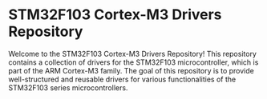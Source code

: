 # STM32F103 Cortex-M3 Drivers Repository

Welcome to the STM32F103 Cortex-M3 Drivers Repository! This repository contains a collection of drivers for the STM32F103 microcontroller, which is part of the ARM Cortex-M3 family. The goal of this repository is to provide well-structured and reusable drivers for various functionalities of the STM32F103 series microcontrollers.

